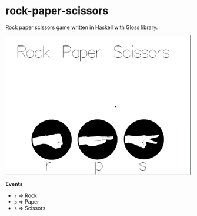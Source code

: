 # rock-paper-scissors
Rock paper scissors game written in Haskell with Gloss library.

![exampe](src/assets/example.gif)

**Events**
- ``r`` => Rock
- ``p`` => Paper
- ``s`` => Scissors 
